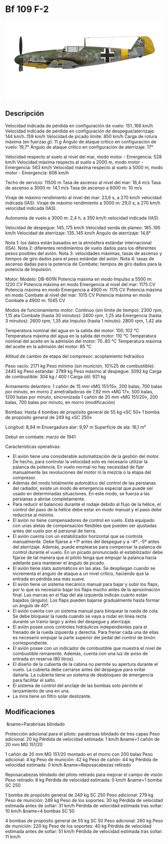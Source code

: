 # Bf 109 F-2

![bf109f2](../images/bf109f2.png)

## Descripción

Velocidad indicada de pérdida en configuración de vuelo: 151..168 km/h
Velocidad indicada de pérdida en configuración de despegue/aterrizaje: 144 km/h..159 km/h
Velocidad de picado límite: 850 km/h
Carga de rotura máxima (en fuerzas <i>g</i>): 11 <i>g</i>
Ángulo de ataque crítico en configuración de vuelo: 19,7°
Ángulo de ataque crítico en configuración de aterrizaje: 17°

Velocidad respecto al suelo al nivel del mar, modo motor - Emergencia: 528 km/h
Velocidad máxima respecto al suelo a 2000 m, modo motor - Emergencia: 563 km/h
Velocidad máxima respecto al suelo a 5000 m, modo motor - Emergencia: 606 km/h

Techo de servicio: 11500 m
Tasa de ascenso al nivel del mar: 16,4 m/s
Tasa de ascenso a 3000 m: 14,1 m/s
Tasa de ascenso a 6000 m: 10 m/s

Viraje de máximo rendimiento al nivel del mar: 23,6 s, a 270 km/h velocidad indicada (IAS).
Viraje de máximo rendimiento a 3000 m: 29,0 s, a 270 km/h velocidad indicada (IAS).

Autonomía de vuelo a 3000 m: 2,4 h, a 350 km/h velocidad indicada (IAS).

Velocidad de despegue: 145..175 km/h
Velocidad senda de planeo: 185..195 km/h
Velocidad de aterrizaje: 135..145 km/h
Ángulo de aterrizaje: 14,8°

Nota 1: los datos están basados en la atmósfera estándar internacional (ISA).
Nota 2: diferentes rendimientos de vuelo dados para los diferentes pesos posibles del avión.
Nota 3: velocidades máximas, tasas de ascenso y tiempos de giro dados para el peso estándar del avión.
Nota 4: tasas de ascenso dadas para la potencia de Combate; tiempos de giro dados para la potencia de Impulsión.

Motor:
Modelo: DB-601N
Potencia máxima en modo Impulso a 5500 m: 1220 CV
Potencia máxima en modo Emergencia al nivel del mar: 1175 CV
Potencia máxima en modo Emergencia a 4900 m: 1175 CV
Potencia máxima en modo Combate al nivel del mar: 1015 CV
Potencia máxima en modo Combate a 4900 m: 1045 CV

Modos de funcionamiento motor:
Continuo (sin límite de tiempo): 2300 rpm, 1,15 ata
Combate (hasta 30 minutos): 2400 rpm, 1,25 ata
Emergencia (hasta 3 minutos): 2600 rpm, 1,35 ata
Impulso (hasta 1 minuto): 2800 rpm, 1,42 ata

Temperatura nominal del agua en la salida del motor: 100..102 °C
Temperatura máxima del agua en la salida del motor: 110 °C
Temperatura nominal del aceite en la admisión del motor: 70..80 °C
Temperatura máxima del aceite en la admisión del motor: 85 °C

Altitud de cambio de etapa del compresor: acoplamiento hidraúlico

Peso vacío: 2171 kg
Peso mínimo (sin munición, 10%25 de combustible): 2445 kg
Peso estándar: 2789 kg
Peso máximo al despegue: 3092 kg
Carga de combustible: 304 kg / 400 l
Carga útil: 921 kg

Armamento delantero:
1 cañón de 15 mm «MG 151/15», 200 balas, 700 balas por minuto, en morro
2 ametralladoras de 7,92 mm «MG 17», 500 balas, 1200 balas por minuto, sincronizada
1 cañón de 20 mm «MG 151/20», 200 balas, 700 balas por minuto, en morro (modificación)

Bombas:
Hasta 4 bombas de propósito general de 55 kg «SC 50»
1 bomba de propósito general de 249 kg «SC 250»

Longitud: 8,94 m
Envergadura alar: 9,97 m
Superficie de ala: 16,1 m²

Debut en combate: marzo de 1941

Características operativas:
- El avión tiene una considerable automatización de la gestión del motor. De hecho, para controlar la velocidad solo es necesario utilizar la palanca de potencia. En vuelo normal no hay necesidad de fijar manualmente las revoluciones del motor ni la mezcla o la etapa del compresor.
- Además del modo totalmente automático del control de las persianas del radiador, existe un modo de emergencia especial que puede ser usado en determinadas situaciones. En este modo, se fuerza a las persianas a abrise completamente.
- Para reducir el balanceo durante el rodaje debido al flujo de la hélice, el control del paso de la hélice debe estar en modo manual y el paso debe reducirse al mínimo.
- El avión no tiene compensadores de control en vuelo. Está equipado con unas aletas de compensación flexibles que pueden ser ajustadas antes del vuelo por el personal de tierra.
- El avión cuenta con un estabilizador horizontal que se controla manualmente. Debe fijarse a +1º antes del despegue y a -4º..-5º antes del aterrizaje. Además, puede emplearse para compensar la palanca de control durante el vuelo. En un picado pronunciado el estabilizador debe fijarse de tal manera que el piloto tenga que empujar la palanca hacia adelante para mantener el ángulo de picado.
- El avión tiene slats automáticos en las alas. Se despliegan cuando se incrementa el ángulo de ataque a un nivel crítico, haciendo que la entrada en pérdida sea más suave.
- El avión tiene un sistema mecánico manual para bajar y subir los flaps, por lo que es necesario bajar los flaps mucho antes de la aproximación final. Las marcas en el flap del ala izquierda indican cuánto están bajados (ángulo). Los flaps pueden bajarse gradualmente hasta formar un ángulo de 40°.
- El avión cuenta con un sistema manual para bloquear la rueda de cola. Se debe bloquear la rueda cuando se vaya a rodar en línea recta durante un tramo largo y antes del despegue y aterrizaje.
- El avión posee unos controles hidráulicos independientes para el frenado de la rueda izquierda y derecha. Para frenar cada una de ellas es necesario empujar la parte superior del pedal del control de timón correspondiente.
- El avión posee con un indicador de combustible que muestra el nivel de combustible remanente. Además, cuenta con una luz de aviso de entrada en reserva (80 litros).
- El diseño de la cubierta de la cabina no permite su apertura durante el vuelo. La cubierta debe cerrarse antes del despegue para evitar dañarla. La cubierta tiene un sistema de desbloqueo de emergencia para facilitar el salto.
- El sistema de control del anclaje de las bombas solo permite el lanzamiento de una en una.
- La mira tiene un filtro solar deslizante.

## Modificaciones
﻿
&name=Parabrisas blindado

Protección adicional para el piloto: parabrisas blindado de tres capas
Peso adicional: 20 kg
Pérdida de velocidad estimada: 1 km/h﻿
&name=1 cañón de 20 mm MG 151/20

1 cañón de 20 mm MG 151/20 montado en el morro con 200 balas
Peso adicional: 4 kg
Peso de munición: 42 kg
Peso de cañón: 44 kg
Pérdida de velocidad estimada: 0 km/h﻿
&name=Reposacabezas retirado

Reposacabezas blindado del piloto retirado para mejorar el campo de visión
Peso retirado: 8 kg
Pérdida de velocidad estimada: 0 km/h﻿
&name=1 bomba SC 250

1 bomba de propósito general de 249 kg SC 250
Peso adicional: 279 kg
Peso de munición: 249 kg
Peso de los soportes: 30 kg
Pérdida de velocidad estimada antes de soltar: 31 km/h
Pérdida de velocidad estimada tras soltar: 10 km/h﻿
&name=4 bombas SC 50

4 bombas de propósito general de 55 kg SC 50
Peso adicional: 260 kg
Peso de munición: 220 kg
Peso de los soportes: 40 kg
Pérdida de velocidad estimada antes de soltar: 51 km/h
Pérdida de velocidad estimada tras soltar: 11 km/h